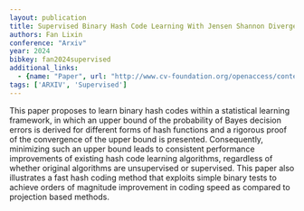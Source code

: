 ```yaml
---
layout: publication
title: Supervised Binary Hash Code Learning With Jensen Shannon Divergence
authors: Fan Lixin
conference: "Arxiv"
year: 2024
bibkey: fan2024supervised
additional_links:
  - {name: "Paper", url: "http://www.cv-foundation.org/openaccess/content_iccv_2013/papers/Fan_Supervised_Binary_Hash_2013_ICCV_paper.pdf"}
tags: ['ARXIV', 'Supervised']
---
```

<p>This paper proposes to learn binary hash codes within a statistical
learning framework, in which an upper bound of the probability of Bayes
decision errors is derived for different forms of hash functions and a
rigorous proof of the convergence of the upper bound is presented.
Consequently, minimizing such an upper bound leads to consistent
performance improvements of existing hash code learning algorithms,
regardless of whether original algorithms are unsupervised or
supervised. This paper also illustrates a fast hash coding method that
exploits simple binary tests to achieve orders of magnitude improvement
in coding speed as compared to projection based methods.</p>
